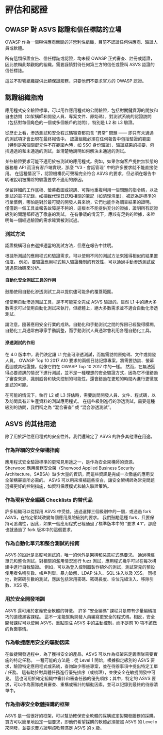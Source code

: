 # 評估和認證

## OWASP 對 ASVS 認證和信任標誌的立場

OWASP 作為一個與供應商無關的非營利性組織，目前不認證任何供應商、驗證人員或軟體。

所有這類保證宣告、信任標誌或認證，均未經 OWASP 正式審查、註冊或認證，因此依賴此類觀點的組織，需要謹慎對待任何第三方的信任或聲稱 ASVS 認證的信任標誌。

這並不影響組織提供此類保證服務，只要他們不要求官方的 OWASP 認證。

## 認證組織指南

應用程式安全驗證標準，可以用作應用程式的公開驗證，包括對關鍵資源的開放和自由訪問（如架構師和開發人員、專案文件、原始碼），對測試系統的認證訪問（包括對每個角色的一個或多個帳戶的訪問），特別是 L2 和 L3 驗證。

從歷史上看，滲透測試和安全程式碼審查都包含 “異常” 問題 —— 即只有未通過的測試項才會出現在最終報告中。 認證組織必須在任何報告中包括驗證的範圍（特別是某個關鍵元件不在範圍內時，如 SSO 身份驗證）、驗證結果的摘要，包括通過的和未通過的測試，並清楚地說明如何解決未通過的測試。

某些驗證要求可能不適用於被測試的應用程式。例如，如果你向客戶提供無狀態的服務層 API 而沒有客戶端實現，那麼 “V3 - 會話管理” 中的許多要求就不能直接使用。 在這種情況下，認證機構仍可聲稱完全符合 ASVS 的要求，但必須在報告中明確說明被排除的驗證要求不適用的原因。

保留詳細的工作底稿、螢幕截圖或視訊、可靠地重複利用一個問題的指令碼，以及測試的電子記錄，如攔截代理日誌和相關的筆記（如清理清單），被認為是標準的行業慣例，哪怕是對於最可疑的開發人員來說，它們也能作為調查結果的證明。 僅僅跑一個工具並報告故障是不夠的，這根本不能提供充分的證據，證明所有認證級別的問題都經過了徹底的測試。 在有爭議的情況下，應該有足夠的證據，來證明每一個經過驗證的需求確實被測試過。

### 測試方法

認證機構可自由選擇適當的測試方法，但應在報告中註明。

根據所測試的應用程式和驗證需求，可以使用不同的測試方法來獲得相似的結果置信度。 例如，要驗證應用程式輸入驗證機制的有效性，可以通過手動滲透測試或通過原始碼來分析。

#### 自動化安全測試工具的作用

鼓勵使用自動化滲透測試工具以提供儘可能多的覆蓋範圍。

僅使用自動滲透測試工具，是不可能完全完成 ASVS 驗證的。雖然 L1 中的絕大多數需求可以使用自動化測試來執行，但總體上，絕大多數需求並不適合自動化滲透測試。

請注意，隨著應用安全行業的成熟，自動化和手動測試之間的界限已經變得模糊。 自動化工具通常由專家手動調整，而手動測試人員通常會利用各種自動化工具。

#### 滲透測試的作用

在 4.0 版本中，我們決定讓 L1 完全可滲透測試，而無需訪問原始碼、文件或開發人員。 OWASP Top 10 2017 A10 要求的兩個日誌記錄專案，將需要訪談、螢幕截圖或其他證據，就像它們在 OWASP Top 10 2017 中的一樣。 然而，在無法獲得必要資訊的情況下進行測試，並不是一種理想的安全驗證方式，因為它不僅錯過了審查來源、識別威脅和缺失控制的可能性，還會錯過在更短的時間內進行更徹底測試的可能。

在可能的情況下，執行 L2 或 L3 評估時，需要訪問開發人員、文件、程式碼，以及訪問具有非生產資料的測試應用程式。 在這些級別進行的滲透測試，需要這種級別的訪問，我們稱之為 “混合審查” 或 “混合滲透測試”。

## ASVS 的其他用途

除了用於評估應用程式的安全性外，我們還確定了 ASVS 的許多其他潛在用途。

### 作為詳細的安全架構指南

應用程式安全驗證標準的更常見用途之一，是作為安全架構師的資源。 Sherwood 應用業務安全架（Sherwood Applied Business Security Architecture，SABSA）缺少大量的資訊，而這些資訊是完成一次徹底的應用安全架構審查所必需的。 ASVS 可以用來填補這些空白，讓安全架構師為常見問題選擇更好的控制措施，如資料保護模式和輸入驗證策略。

### 作為現有安全編碼 Checklists 的替代品

許多組織可以從採用 ASVS 中受益，通過選擇三個級別中的一個，或通過 fork ASVS，在特定領域改變每個應用風險級別的要求。 我們鼓勵這種 fork，只要保持可追溯性，因此，如果一個應用程式已經通過了標準版本中的 “要求 4.1”，那麼也就通過了 fork 版本中的這個要求。

### 作為自動化單元和整合測試的指南

ASVS 的設計是高度可測試的，唯一的例外是架構和惡意程式碼要求。 通過構建單元和整合測試，對相關的濫用情況進行 fuzz 測試，應用程式幾乎可以在每次構建中進行自我驗證。 例如，可以為登入控制器製作額外的測試，測試常見的預設使用者名稱引數、帳戶列舉、暴力破解、LDAP 注入、SQL 注入以及 XSS。 同樣地，對密碼引數的測試，應該包括常用密碼、密碼長度、空位元組注入、移除引數、XSS 等。

### 用於安全開發培訓

ASVS 還可用於定義安全軟體的特徵。 許多 “安全編碼” 課程只是帶有少量編碼技巧的道德黑客課程。 這不一定能幫助開發人員編寫更安全的程式碼。相反，安全開發課程可以使用 ASVS，重點關注 ASVS 中的主動控制，而不是前 10 項不該做的負面事情。

### 作為敏捷應用安全的驅動因素

在敏捷開發過程中，為了獲得安全的產品，ASVS 可以作為框架來定義團隊需要實施的特定任務。 一種可能的方法是：從 Level 1 開始，根據指定級別的 ASVS 要求，驗證特定應用程式或系統，查詢缺少哪些專案，並在待辦事項中提出特定工單 / 任務。 這有助於對具體任務進行優先排序（或梳理），並使安全在敏捷開發中可見。 這也可用於確定組織中審計和審查任務的優先順序；其中，特定的 ASVS 要求，可以作為團隊成員審查、重構或審計的驅動因素，並可以記錄到最終的待辦清單中。

### 作為指導安全軟體採購的框架

ASVS 是一個很好的框架，可以幫助確保安全軟體的採購或定製開發服務的採購。買方可以簡單地設定一個要求，即他們希望採購的軟體必須按照 ASVS 的 Level x 來開發，並要求賣方證明該軟體滿足 ASVS 的 x 級。